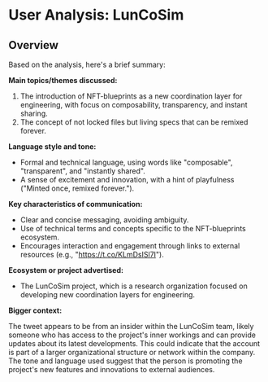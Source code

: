 # User Analysis: LunCoSim

## Overview

Based on the analysis, here's a brief summary:

**Main topics/themes discussed:**

1. The introduction of NFT-blueprints as a new coordination layer for engineering, with focus on composability, transparency, and instant sharing.
2. The concept of not locked files but living specs that can be remixed forever.

**Language style and tone:**

* Formal and technical language, using words like "composable", "transparent", and "instantly shared".
* A sense of excitement and innovation, with a hint of playfulness ("Minted once, remixed forever.").

**Key characteristics of communication:**

* Clear and concise messaging, avoiding ambiguity.
* Use of technical terms and concepts specific to the NFT-blueprints ecosystem.
* Encourages interaction and engagement through links to external resources (e.g., "https://t.co/KLmDsISl7I").

**Ecosystem or project advertised:**

* The LunCoSim project, which is a research organization focused on developing new coordination layers for engineering.

**Bigger context:**

The tweet appears to be from an insider within the LunCoSim team, likely someone who has access to the project's inner workings and can provide updates about its latest developments. This could indicate that the account is part of a larger organizational structure or network within the company. The tone and language used suggest that the person is promoting the project's new features and innovations to external audiences.